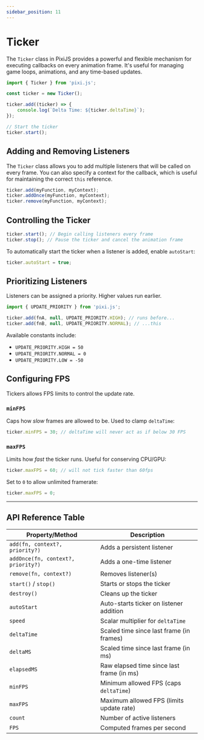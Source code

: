 ```yaml
---
sidebar_position: 11
---
```


# Ticker

The `Ticker` class in PixiJS provides a powerful and flexible mechanism for executing callbacks on every animation frame. It's useful for managing game loops, animations, and any time-based updates.

```ts
import { Ticker } from 'pixi.js';

const ticker = new Ticker();

ticker.add((ticker) => {
    console.log(`Delta Time: ${ticker.deltaTime}`);
});

// Start the ticker
ticker.start();
```

## Adding and Removing Listeners

The `Ticker` class allows you to add multiple listeners that will be called on every frame. You can also specify a context for the callback, which is useful for maintaining the correct `this` reference.

```ts
ticker.add(myFunction, myContext);
ticker.addOnce(myFunction, myContext);
ticker.remove(myFunction, myContext);
```

## Controlling the Ticker

```ts
ticker.start(); // Begin calling listeners every frame
ticker.stop(); // Pause the ticker and cancel the animation frame
```

To automatically start the ticker when a listener is added, enable `autoStart`:

```ts
ticker.autoStart = true;
```

## Prioritizing Listeners

Listeners can be assigned a priority. Higher values run earlier.

```ts
import { UPDATE_PRIORITY } from 'pixi.js';

ticker.add(fnA, null, UPDATE_PRIORITY.HIGH); // runs before...
ticker.add(fnB, null, UPDATE_PRIORITY.NORMAL); // ...this
```

Available constants include:

- `UPDATE_PRIORITY.HIGH = 50`
- `UPDATE_PRIORITY.NORMAL = 0`
- `UPDATE_PRIORITY.LOW = -50`

## Configuring FPS

Tickers allows FPS limits to control the update rate.

### `minFPS`

Caps how _slow_ frames are allowed to be. Used to clamp `deltaTime`:

```ts
ticker.minFPS = 30; // deltaTime will never act as if below 30 FPS
```

### `maxFPS`

Limits how _fast_ the ticker runs. Useful for conserving CPU/GPU:

```ts
ticker.maxFPS = 60; // will not tick faster than 60fps
```

Set to `0` to allow unlimited framerate:

```ts
ticker.maxFPS = 0;
```

---

## API Reference Table

| Property/Method                    | Description                               |
| ---------------------------------- | ----------------------------------------- |
| `add(fn, context?, priority?)`     | Adds a persistent listener                |
| `addOnce(fn, context?, priority?)` | Adds a one-time listener                  |
| `remove(fn, context?)`             | Removes listener(s)                       |
| `start()` / `stop()`               | Starts or stops the ticker                |
| `destroy()`                        | Cleans up the ticker                      |
| `autoStart`                        | Auto-starts ticker on listener addition   |
| `speed`                            | Scalar multiplier for `deltaTime`         |
| `deltaTime`                        | Scaled time since last frame (in frames)  |
| `deltaMS`                          | Scaled time since last frame (in ms)      |
| `elapsedMS`                        | Raw elapsed time since last frame (in ms) |
| `minFPS`                           | Minimum allowed FPS (caps `deltaTime`)    |
| `maxFPS`                           | Maximum allowed FPS (limits update rate)  |
| `count`                            | Number of active listeners                |
| `FPS`                              | Computed frames per second                |
